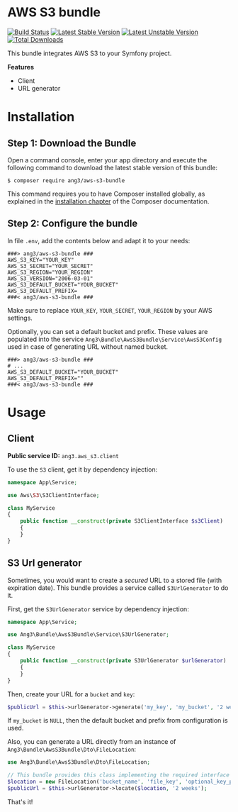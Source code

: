AWS S3 bundle
=============

[![Build Status](https://api.travis-ci.com/Ang3/aws-s3-bundle.svg?branch=main)](https://app.travis-ci.com/github/Ang3/aws-s3-bundle)
[![Latest Stable Version](https://poser.pugx.org/ang3/aws-s3-bundle/v/stable)](https://packagist.org/packages/ang3/aws-s3-bundle)
[![Latest Unstable Version](https://poser.pugx.org/ang3/aws-s3-bundle/v/unstable)](https://packagist.org/packages/ang3/aws-s3-bundle)
[![Total Downloads](https://poser.pugx.org/ang3/aws-s3-bundle/downloads)](https://packagist.org/packages/ang3/aws-s3-bundle)

This bundle integrates AWS S3 to your Symfony project.

**Features**

- Client
- URL generator

Installation
============

Step 1: Download the Bundle
---------------------------

Open a command console, enter your app directory and execute the
following command to download the latest stable version of this bundle:

```console
$ composer require ang3/aws-s3-bundle
```

This command requires you to have Composer installed globally, as explained
in the [installation chapter](https://getcomposer.org/doc/00-intro.md)
of the Composer documentation.

Step 2: Configure the bundle
----------------------------

In file `.env`, add the contents below and adapt it to your needs:

```dotenv
###> ang3/aws-s3-bundle ###
AWS_S3_KEY="YOUR_KEY"
AWS_S3_SECRET="YOUR_SECRET"
AWS_S3_REGION="YOUR_REGION"
AWS_S3_VERSION="2006-03-01"
AWS_S3_DEFAULT_BUCKET="YOUR_BUCKET"
AWS_S3_DEFAULT_PREFIX=
###< ang3/aws-s3-bundle ###
```

Make sure to replace `YOUR_KEY`, `YOUR_SECRET`, `YOUR_REGION` by your AWS settings.

Optionally, you can set a default bucket and prefix. These values are populated into the service 
`Ang3\Bundle\AwsS3Bundle\Service\AwsS3Config` used in case of generating URL without named bucket.

```dotenv
###> ang3/aws-s3-bundle ###
# ...
AWS_S3_DEFAULT_BUCKET="YOUR_BUCKET"
AWS_S3_DEFAULT_PREFIX=""
###< ang3/aws-s3-bundle ###
```

Usage
=====

Client
------

**Public service ID:** `ang3.aws_s3.client`

To use the ```S3``` client, get it by dependency injection:

```php
namespace App\Service;

use Aws\S3\S3ClientInterface;

class MyService
{
    public function __construct(private S3ClientInterface $s3Client)
    {
    }
}
```

S3 Url generator
----------------

Sometimes, you would want to create a *secured* URL to a stored file (with expiration date). 
This bundle provides a service called ```S3UrlGenerator``` to do it.

First, get the ```S3UrlGenerator``` service by dependency injection:

```php
namespace App\Service;

use Ang3\Bundle\AwsS3Bundle\Service\S3UrlGenerator;

class MyService
{
    public function __construct(private S3UrlGenerator $urlGenerator)
    {
    }
}
```

Then, create your URL for a ```bucket``` and ```key```:

```php
$publicUrl = $this->urlGenerator->generate('my_key', 'my_bucket', '2 weeks');
```

If `my_bucket` is `NULL`, then the default bucket and prefix from configuration is used.

Also, you can generate a URL directly from an instance of 
```Ang3\Bundle\AwsS3Bundle\Dto\FileLocation```:

```php
use Ang3\Bundle\AwsS3Bundle\Dto\FileLocation;

// This bundle provides this class implementing the required interface
$location = new FileLocation('bucket_name', 'file_key', 'optional_key_prefix');
$publicUrl = $this->urlGenerator->locate($location, '2 weeks');
```

That's it!